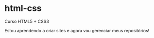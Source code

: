 # html-css
 Curso HTML5 + CSS3

Estou aprendendo a criar sites e agora vou gerenciar meus repositórios!